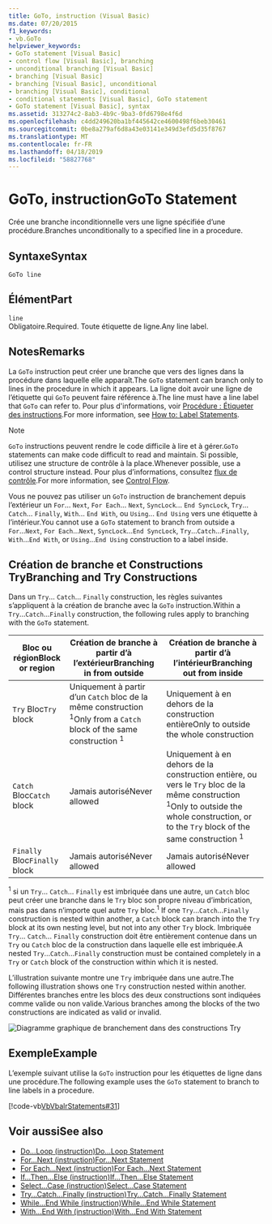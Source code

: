 ```yaml
---
title: GoTo, instruction (Visual Basic)
ms.date: 07/20/2015
f1_keywords:
- vb.GoTo
helpviewer_keywords:
- GoTo statement [Visual Basic]
- control flow [Visual Basic], branching
- unconditional branching [Visual Basic]
- branching [Visual Basic]
- branching [Visual Basic], unconditional
- branching [Visual Basic], conditional
- conditional statements [Visual Basic], GoTo statement
- GoTo statement [Visual Basic], syntax
ms.assetid: 313274c2-8ab3-4b9c-9ba3-0fd6798e4f6d
ms.openlocfilehash: c4dd249620ba1bf445642ce4600498f6beb30461
ms.sourcegitcommit: 0be8a279af6d8a43e03141e349d3efd5d35f8767
ms.translationtype: MT
ms.contentlocale: fr-FR
ms.lasthandoff: 04/18/2019
ms.locfileid: "58827768"
---
```

# <a name="goto-statement"></a><span data-ttu-id="837f7-102">GoTo, instruction</span><span class="sxs-lookup"><span data-stu-id="837f7-102">GoTo Statement</span></span>
<span data-ttu-id="837f7-103">Crée une branche inconditionnelle vers une ligne spécifiée d’une procédure.</span><span class="sxs-lookup"><span data-stu-id="837f7-103">Branches unconditionally to a specified line in a procedure.</span></span>  
  
## <a name="syntax"></a><span data-ttu-id="837f7-104">Syntaxe</span><span class="sxs-lookup"><span data-stu-id="837f7-104">Syntax</span></span>  
  
```  
GoTo line  
```  
  
## <a name="part"></a><span data-ttu-id="837f7-105">Élément</span><span class="sxs-lookup"><span data-stu-id="837f7-105">Part</span></span>  
 `line`  
 <span data-ttu-id="837f7-106">Obligatoire.</span><span class="sxs-lookup"><span data-stu-id="837f7-106">Required.</span></span> <span data-ttu-id="837f7-107">Toute étiquette de ligne.</span><span class="sxs-lookup"><span data-stu-id="837f7-107">Any line label.</span></span>  
  
## <a name="remarks"></a><span data-ttu-id="837f7-108">Notes</span><span class="sxs-lookup"><span data-stu-id="837f7-108">Remarks</span></span>  
 <span data-ttu-id="837f7-109">La `GoTo` instruction peut créer une branche que vers des lignes dans la procédure dans laquelle elle apparaît.</span><span class="sxs-lookup"><span data-stu-id="837f7-109">The `GoTo` statement can branch only to lines in the procedure in which it appears.</span></span> <span data-ttu-id="837f7-110">La ligne doit avoir une ligne de l’étiquette qui `GoTo` peuvent faire référence à.</span><span class="sxs-lookup"><span data-stu-id="837f7-110">The line must have a line label that `GoTo` can refer to.</span></span> <span data-ttu-id="837f7-111">Pour plus d'informations, voir [Procédure : Étiqueter des instructions](../../../visual-basic/programming-guide/program-structure/how-to-label-statements.md).</span><span class="sxs-lookup"><span data-stu-id="837f7-111">For more information, see [How to: Label Statements](../../../visual-basic/programming-guide/program-structure/how-to-label-statements.md).</span></span>  
  
> [!NOTE]
>  <span data-ttu-id="837f7-112">`GoTo` instructions peuvent rendre le code difficile à lire et à gérer.</span><span class="sxs-lookup"><span data-stu-id="837f7-112">`GoTo` statements can make code difficult to read and maintain.</span></span> <span data-ttu-id="837f7-113">Si possible, utilisez une structure de contrôle à la place.</span><span class="sxs-lookup"><span data-stu-id="837f7-113">Whenever possible, use a control structure instead.</span></span> <span data-ttu-id="837f7-114">Pour plus d’informations, consultez [flux de contrôle](../../../visual-basic/programming-guide/language-features/control-flow/index.md).</span><span class="sxs-lookup"><span data-stu-id="837f7-114">For more information, see [Control Flow](../../../visual-basic/programming-guide/language-features/control-flow/index.md).</span></span>  
  
 <span data-ttu-id="837f7-115">Vous ne pouvez pas utiliser un `GoTo` instruction de branchement depuis l’extérieur un `For`... `Next`, `For Each`... `Next`, `SyncLock`... `End SyncLock`, `Try`... `Catch`... `Finally`, `With`... `End With`, ou `Using`... `End Using` vers une étiquette à l’intérieur.</span><span class="sxs-lookup"><span data-stu-id="837f7-115">You cannot use a `GoTo` statement to branch from outside a `For`...`Next`, `For Each`...`Next`, `SyncLock`...`End SyncLock`, `Try`...`Catch`...`Finally`, `With`...`End With`, or `Using`...`End Using` construction to a label inside.</span></span>  
  
## <a name="branching-and-try-constructions"></a><span data-ttu-id="837f7-116">Création de branche et Constructions Try</span><span class="sxs-lookup"><span data-stu-id="837f7-116">Branching and Try Constructions</span></span>  
 <span data-ttu-id="837f7-117">Dans un `Try`... `Catch`... `Finally` construction, les règles suivantes s’appliquent à la création de branche avec la `GoTo` instruction.</span><span class="sxs-lookup"><span data-stu-id="837f7-117">Within a `Try`...`Catch`...`Finally` construction, the following rules apply to branching with the `GoTo` statement.</span></span>  
  
|<span data-ttu-id="837f7-118">Bloc ou région</span><span class="sxs-lookup"><span data-stu-id="837f7-118">Block or region</span></span>|<span data-ttu-id="837f7-119">Création de branche à partir d’à l’extérieur</span><span class="sxs-lookup"><span data-stu-id="837f7-119">Branching in from outside</span></span>|<span data-ttu-id="837f7-120">Création de branche à partir d’à l’intérieur</span><span class="sxs-lookup"><span data-stu-id="837f7-120">Branching out from inside</span></span>|  
|---------------------|-------------------------------|-------------------------------|  
|<span data-ttu-id="837f7-121">`Try` Bloc</span><span class="sxs-lookup"><span data-stu-id="837f7-121">`Try` block</span></span>|<span data-ttu-id="837f7-122">Uniquement à partir d’un `Catch` bloc de la même construction <sup>1</sup></span><span class="sxs-lookup"><span data-stu-id="837f7-122">Only from a `Catch` block of the same construction <sup>1</sup></span></span>|<span data-ttu-id="837f7-123">Uniquement à en dehors de la construction entière</span><span class="sxs-lookup"><span data-stu-id="837f7-123">Only to outside the whole construction</span></span>|  
|<span data-ttu-id="837f7-124">`Catch` Bloc</span><span class="sxs-lookup"><span data-stu-id="837f7-124">`Catch` block</span></span>|<span data-ttu-id="837f7-125">Jamais autorisé</span><span class="sxs-lookup"><span data-stu-id="837f7-125">Never allowed</span></span>|<span data-ttu-id="837f7-126">Uniquement à en dehors de la construction entière, ou vers le `Try` bloc de la même construction <sup>1</sup></span><span class="sxs-lookup"><span data-stu-id="837f7-126">Only to outside the whole construction, or to the `Try` block of the same construction <sup>1</sup></span></span>|  
|<span data-ttu-id="837f7-127">`Finally` Bloc</span><span class="sxs-lookup"><span data-stu-id="837f7-127">`Finally` block</span></span>|<span data-ttu-id="837f7-128">Jamais autorisé</span><span class="sxs-lookup"><span data-stu-id="837f7-128">Never allowed</span></span>|<span data-ttu-id="837f7-129">Jamais autorisé</span><span class="sxs-lookup"><span data-stu-id="837f7-129">Never allowed</span></span>|  
  
 <span data-ttu-id="837f7-130"><sup>1</sup> si un `Try`... `Catch`... `Finally` est imbriquée dans une autre, un `Catch` bloc peut créer une branche dans le `Try` bloc son propre niveau d’imbrication, mais pas dans n’importe quel autre `Try` bloc.</span><span class="sxs-lookup"><span data-stu-id="837f7-130"><sup>1</sup> If one `Try`...`Catch`...`Finally` construction is nested within another, a `Catch` block can branch into the `Try` block at its own nesting level, but not into any other `Try` block.</span></span> <span data-ttu-id="837f7-131">Imbriquée `Try`... `Catch`... `Finally` construction doit être entièrement contenue dans un `Try` ou `Catch` bloc de la construction dans laquelle elle est imbriquée.</span><span class="sxs-lookup"><span data-stu-id="837f7-131">A nested `Try`...`Catch`...`Finally` construction must be contained completely in a `Try` or `Catch` block of the construction within which it is nested.</span></span>  
  
 <span data-ttu-id="837f7-132">L’illustration suivante montre une `Try` imbriquée dans une autre.</span><span class="sxs-lookup"><span data-stu-id="837f7-132">The following illustration shows one `Try` construction nested within another.</span></span> <span data-ttu-id="837f7-133">Différentes branches entre les blocs des deux constructions sont indiquées comme valide ou non valide.</span><span class="sxs-lookup"><span data-stu-id="837f7-133">Various branches among the blocks of the two constructions are indicated as valid or invalid.</span></span>  
  
 ![Diagramme graphique de branchement dans des constructions Try](./media/goto-statement/try-construction-branching.gif)  
  
## <a name="example"></a><span data-ttu-id="837f7-135">Exemple</span><span class="sxs-lookup"><span data-stu-id="837f7-135">Example</span></span>  
 <span data-ttu-id="837f7-136">L’exemple suivant utilise la `GoTo` instruction pour les étiquettes de ligne dans une procédure.</span><span class="sxs-lookup"><span data-stu-id="837f7-136">The following example uses the `GoTo` statement to branch to line labels in a procedure.</span></span>  
  
 [!code-vb[VbVbalrStatements#31](~/samples/snippets/visualbasic/VS_Snippets_VBCSharp/VbVbalrStatements/VB/Class1.vb#31)]  
  
## <a name="see-also"></a><span data-ttu-id="837f7-137">Voir aussi</span><span class="sxs-lookup"><span data-stu-id="837f7-137">See also</span></span>

- [<span data-ttu-id="837f7-138">Do...Loop (instruction)</span><span class="sxs-lookup"><span data-stu-id="837f7-138">Do...Loop Statement</span></span>](../../../visual-basic/language-reference/statements/do-loop-statement.md)
- [<span data-ttu-id="837f7-139">For...Next (instruction)</span><span class="sxs-lookup"><span data-stu-id="837f7-139">For...Next Statement</span></span>](../../../visual-basic/language-reference/statements/for-next-statement.md)
- [<span data-ttu-id="837f7-140">For Each...Next (instruction)</span><span class="sxs-lookup"><span data-stu-id="837f7-140">For Each...Next Statement</span></span>](../../../visual-basic/language-reference/statements/for-each-next-statement.md)
- [<span data-ttu-id="837f7-141">If...Then...Else (instruction)</span><span class="sxs-lookup"><span data-stu-id="837f7-141">If...Then...Else Statement</span></span>](../../../visual-basic/language-reference/statements/if-then-else-statement.md)
- [<span data-ttu-id="837f7-142">Select...Case (instruction)</span><span class="sxs-lookup"><span data-stu-id="837f7-142">Select...Case Statement</span></span>](../../../visual-basic/language-reference/statements/select-case-statement.md)
- [<span data-ttu-id="837f7-143">Try...Catch...Finally (instruction)</span><span class="sxs-lookup"><span data-stu-id="837f7-143">Try...Catch...Finally Statement</span></span>](../../../visual-basic/language-reference/statements/try-catch-finally-statement.md)
- [<span data-ttu-id="837f7-144">While...End While (instruction)</span><span class="sxs-lookup"><span data-stu-id="837f7-144">While...End While Statement</span></span>](../../../visual-basic/language-reference/statements/while-end-while-statement.md)
- [<span data-ttu-id="837f7-145">With...End With (instruction)</span><span class="sxs-lookup"><span data-stu-id="837f7-145">With...End With Statement</span></span>](../../../visual-basic/language-reference/statements/with-end-with-statement.md)
